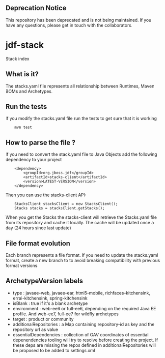 ## Deprecation Notice
This repository has been deprecated and is not being maintained. If you have any questions, please get in touch with the collaborators.

jdf-stack
=========

Stack index

What is it?
-----------

The stacks.yaml file represents all relationship between Runtimes, Maven BOMs and Archetypes.

Run the tests
-------------

If you modify the stacks.yaml file run the tests to get sure that it is working

        mvn test

How to parse the file ?
-----------------------

If you need to convert the stack.yaml file to Java Objects add the following dependency to your project

        <dependency>
            <groupId>org.jboss.jdf</groupId>
            <artifactId>stacks-client</artifactId>
            <version>LATEST-VERSION</version>
        </dependency>
        
Then you can use the stacks-client API:        

        StacksClient stacksClient = new StacksClient();
        Stacks stacks = stacksClient.getStacks();
        
When you get the Stacks the stacks-client will retrieve the Stacks.yaml file from its repository and cache it locally.
The cache will be updated once a day (24 hours since last update)
               
File format evolution
----------------------

Each branch represents a file format. If you need to update the stacks.yaml format, create a new branch to to avoid breaking compatibility with previous format versions


ArchetypeVersion labels
----------------------

- type : javaee-web, javaee-ear, html5-mobile, richfaces-kitchensink, errai-kitchensink, spring-kitchensink
- isBlank : true if it's a blank archetype
- environment : web-ee6 or full-ee6, depending on the required Java EE profile. And web-ee7, full-ee7 for wildfly archetypes
- target : product or community
- additionalRepositories : a Map containing repository-id as key and the repository url as value
- essentialDependencies : collection of GAV coordinates of essential depenendencies tooling will try to resolve before creating the project. If these deps are missing the repos defined in additionalRepositories will be proposed to be added to settings.xml
